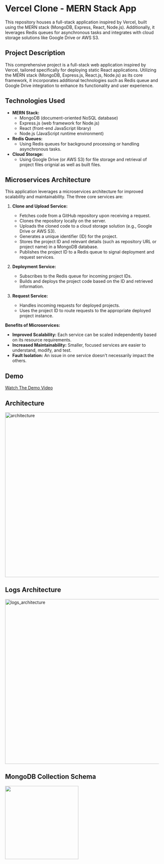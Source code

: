 # Vercel Clone - MERN Stack App

This repository houses a full-stack application inspired by Vercel, built using the MERN stack (MongoDB, Express, React, Node.js). Additionally, it leverages Redis queues for asynchronous tasks and integrates with cloud storage solutions like Google Drive or AWS S3.

## Project Description

This comprehensive project is a full-stack web application inspired by Vercel, tailored specifically for deploying static React applications. Utilizing the MERN stack (MongoDB, Express.js, React.js, Node.js) as its core framework, it incorporates additional technologies such as Redis queue and Google Drive integration to enhance its functionality and user experience.

## Technologies Used

* **MERN Stack:**
    * MongoDB (document-oriented NoSQL database)
    * Express.js (web framework for Node.js)
    * React (front-end JavaScript library)
    * Node.js (JavaScript runtime environment)
* **Redis Queues:**
    * Using Redis queues for background processing or handling asynchronous tasks.
* **Cloud Storage:**
    * Using Google Drive (or AWS S3) for file storage and retrieval of project files orignial as well as built files.

## Microservices Architecture

This application leverages a microservices architecture for improved scalability and maintainability. The three core services are:

1. **Clone and Upload Service:**

   * Fetches code from a GitHub repository upon receiving a request.
   * Clones the repository locally on the server.
   * Uploads the cloned code to a cloud storage solution (e.g., Google Drive or AWS S3).
   * Generates a unique identifier (ID) for the project.
   * Stores the project ID and relevant details (such as repository URL or project name) in a MongoDB database.
   * Publishes the project ID to a Redis queue to signal deployment and request services.

2. **Deployment Service:**

   * Subscribes to the Redis queue for incoming project IDs.
   * Builds and deploys the project code based on the ID and retrieved information.

3. **Request Service:**

   * Handles incoming requests for deployed projects.
   * Uses the project ID to route requests to the appropriate deployed project instance.

**Benefits of Microservices:**

* **Improved Scalability:** Each service can be scaled independently based on its resource requirements.
* **Increased Maintainability:** Smaller, focused services are easier to understand, modify, and test.
* **Fault Isolation:** An issue in one service doesn't necessarily impact the others.

## Demo
[Watch The Demo Video](https://drive.google.com/file/d/12UrqVPUaw_grA4nTe2v4R-Xlt9aeHHXg/view?usp=sharing)

## Architecture
<img src="https://github.com/rutujp78/vercel_clone/assets/76244494/bf2e74b0-089c-4d6d-9732-0fc1e68d0d93" alt="architecture" width="540" />

## Logs Architecture
<img src="https://github.com/rutujp78/vercel_clone/assets/76244494/5b309f65-acb2-4119-8e16-e06c613baf7f" alt="logs_architecture" width="540" />

## MongoDB Collection Schema
<img src="https://github.com/rutujp78/vercel_clone/assets/76244494/d702d18d-2f03-4dcc-9be5-79f6815e6dad" width="240" />
